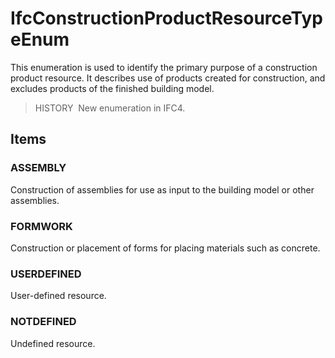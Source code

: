 # IfcConstructionProductResourceTypeEnum

This enumeration is used to identify the primary purpose of a construction product resource. It describes use of products created for construction, and excludes products of the finished building model.

> HISTORY&nbsp; New enumeration in IFC4.

## Items

### ASSEMBLY
Construction of assemblies for use as input to the building model or other assemblies.

### FORMWORK
Construction or placement of forms for placing materials such as concrete.

### USERDEFINED
User-defined resource.

### NOTDEFINED
Undefined resource.
